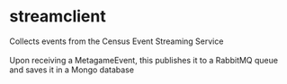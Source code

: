 # streamclient
Collects events from the Census Event Streaming Service  
</br>
Upon receiving a MetagameEvent, this publishes it to a RabbitMQ queue and saves it in a Mongo database